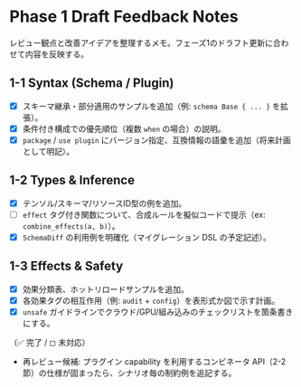 # Phase 1 Draft Feedback Notes

レビュー観点と改善アイデアを整理するメモ。フェーズ1のドラフト更新に合わせて内容を反映する。

## 1-1 Syntax (Schema / Plugin)
- [x] スキーマ継承・部分適用のサンプルを追加（例: `schema Base { ... }` を拡張）。
- [x] 条件付き構成での優先順位（複数 `when` の場合）の説明。
- [x] `package` / `use plugin` にバージョン指定、互換情報の語彙を追加（将来計画として明記）。

## 1-2 Types & Inference
- [x] テンソル/スキーマ/リソースID型の例を追加。
- [ ] `effect` タグ付き関数について、合成ルールを擬似コードで提示（ex: `combine_effects(a, b)`）。
- [x] `SchemaDiff` の利用例を明確化（マイグレーション DSL の予定記述）。

## 1-3 Effects & Safety
- [x] 効果分類表、ホットリロードサンプルを追加。
- [x] 各効果タグの相互作用（例: `audit` + `config`）を表形式か図で示す計画。
- [x] `unsafe` ガイドラインでクラウド/GPU/組み込みのチェックリストを箇条書きにする。

（✅ 完了 / ◻ 未対応）

* 再レビュー候補: プラグイン capability を利用するコンビネータ API（2-2 節）の仕様が固まったら、シナリオ毎の制約例を追記する。

